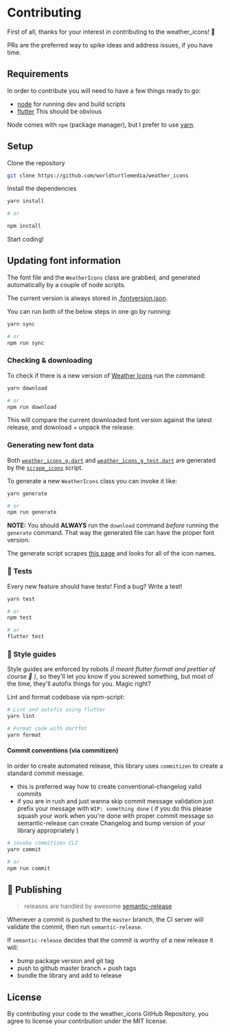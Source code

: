 # Contributing

First of all, thanks for your interest in contributing to the weather_icons! 🎉

PRs are the preferred way to spike ideas and address issues, if you have time.

## Requirements

In order to contribute you will need to have a few things ready to go:

- [node](https://nodejs.org/en/) for running dev and build scripts
- [flutter](https://flutter.dev) This should be obvious

Node comes with `npm` (package manager), but I prefer to use [yarn](https://yarnpkg.com/en/).

## Setup

Clone the repository

```bash
git clone https://github.com/worldturtlemedia/weather_icons
```

Install the dependencies

```bash
yarn install

# or

npm install
```

Start coding!

## Updating font information

The font file and the `WeatherIcons` class are grabbed, and generated automatically by a couple of node scripts.

The current version is always stored in [.fontversion.json](https://github.com/worldturtlemedia/weather_icons/blob/master/.fontversion.json).

You can run both of the below steps in one go by running:

```bash
yarn sync

# or
npm run sync
```

### Checking & downloading

To check if there is a new version of [Weather Icons](https://github.com/erikflowers/weather-icons/releases) run the command:

```bash
yarn download

# or
npm run download
```

This will compare the current downloaded font version against the latest release, and download + unpack the release.

### Generating new font data

Both [`weather_icons_g.dart`](https://github.com/worldturtlemedia/weather_icons/blob/master/lib/src/weather_icons_g.dart) and [`weather_icons_g_test.dart`](https://github.com/worldturtlemedia/weather_icons/blob/master/test/weather_icons_g_test.dart) are generated by the [`scrape_icons`](https://github.com/worldturtlemedia/weather_icons/blob/master/tool/scrape_icons) script.

To generate a new `WeatherIcons` class you can invoke it like:

```bash
yarn generate

# or
npm run generate
```

**NOTE:** You should **ALWAYS** run the `download` command _before_ running the `generate` command. That way the generated file can have the proper font version.

The generate script scrapes [this page](https://erikflowers.github.io/weather-icons/) and looks for all of the icon names.

### 🧪 Tests

Every new feature should have tests! Find a bug? Write a test!

```bash
yarn test

# or
npm test

# or
flutter test
```

### 💅 Style guides

Style guides are enforced by robots _(I meant flutter format and prettier of course 🤖 )_, so they'll let you know if you screwed something, but most of the time, they'll autofix things for you. Magic right?

Lint and format codebase via npm-script:

```sh
# Lint and autofix using flutter
yarn lint

# Format code with dartfmt
yarn format
```

#### Commit conventions (via commitizen)

In order to create automated release, this library uses `commitizen` to create a standard commit message.

- this is preferred way how to create conventional-changelog valid commits
- if you are in rush and just wanna skip commit message validation just prefix your message with `WIP: something done` ( if you do this please squash your work when you're done with proper commit message so semantic-release can create Changelog and bump version of your library appropriately )

```sh
# invoke commitizen CLI
yarn commit

# or
npm run commit
```

## 🚀 Publishing

> releases are handled by awesome [semantic-release](https://github.com/semantic-release/semantic-release)

Whenever a commit is pushed to the `master` branch, the CI server will validate the commit, then run `semantic-release`.

If `semantic-release` decides that the commit is worthy of a new release it will:

- bump package version and git tag
- push to github master branch + push tags
- bundle the library and add to release

## License

By contributing your code to the weather_icons GitHub Repository, you agree to license your contribution under the MIT license.
